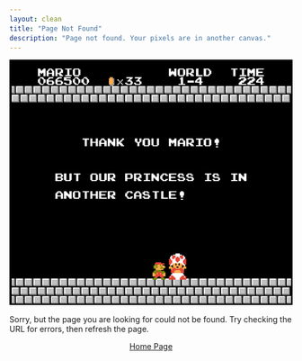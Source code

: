 ```yaml
---
layout: clean
title: "Page Not Found"
description: "Page not found. Your pixels are in another canvas."
---  
```


<div align="center">
    <img src="images/princess-not-found.png"></a>
</div>

Sorry, but the page you are looking for could not be found. Try checking the URL for errors, then refresh the page.

<div align="center">
    <a markdown="0" href="http://renzolucioni.com" class="btn">Home Page</a>
</div>